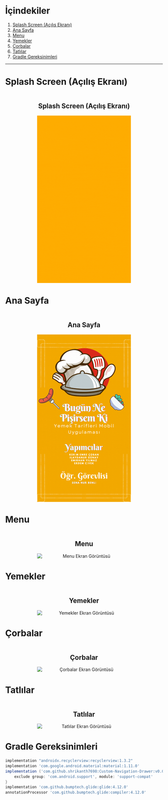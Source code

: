 # İçindekiler

1. [Splash Screen (Açılış Ekranı)](#splash-screen-a%C3%A7%C4%B1l%C4%B1%C5%9F-ekran%C4%B1)
2. [Ana Sayfa](#ana-sayfa)
3. [Menu](#menu)
4. [Yemekler](#yemekler)
5. [Çorbalar](#%C3%A7orbalar)
6. [Tatlılar](#tatl%C4%B1lar)
7. [Gradle Gereksinimleri](#gradle-gereksinimleri)

---

# **Splash Screen (Açılış Ekranı)**  
<div align="center" style="display: flex; flex-direction: column; align-items: center;">
    <h2>Splash Screen (Açılış Ekranı)</h2>
    <img src="./app/src/main/res/drawable/bnpk_splash_screen_animated.gif" alt="Splash Screen Ekran Görüntüsü" width="300">
</div>

# **Ana Sayfa**  
<div align="center" style="display: flex; flex-direction: column; align-items: center;">
    <h2>Ana Sayfa</h2>
    <img src="./app/src/main/res/drawable/anasayfa_gif.gif" alt="Ana Sayfa Ekran Görüntüsü" width="300">
</div>

# **Menu**  
<div align="center" style="display: flex; flex-direction: column; align-items: center;">
    <h2>Menu</h2>
    <img src="./app/src/main/res/drawable/Menu_Gif.gif" alt="Menu Ekran Görüntüsü" width="300">
</div>

# **Yemekler**  
<div align="center" style="display: flex; flex-direction: column; align-items: center;">
    <h2>Yemekler</h2>
    <img src="./app/src/main/res/drawable/Yemekler_Gif.gif" alt="Yemekler Ekran Görüntüsü" width="300">
</div>

# **Çorbalar**  
<div align="center" style="display: flex; flex-direction: column; align-items: center;">
    <h2>Çorbalar</h2>
    <img src="./app/src/main/res/drawable/Corbalar_Gif.gif" alt="Çorbalar Ekran Görüntüsü" width="300">
</div>

# **Tatlılar**  
<div align="center" style="display: flex; flex-direction: column; align-items: center;">
    <h2>Tatlılar</h2>
    <img src="./app/src/main/res/drawable/Tatlılar_Gif.gif" alt="Tatlılar Ekran Görüntüsü" width="300">
</div>

# **Gradle Gereksinimleri**
```gradle
implementation "androidx.recyclerview:recyclerview:1.3.2"
implementation 'com.google.android.material:material:1.11.0'
implementation ('com.github.shrikanth7698:Custom-Navigation-Drawer:v0.0.1') {
    exclude group: 'com.android.support', module: 'support-compat'
}
implementation 'com.github.bumptech.glide:glide:4.12.0'
annotationProcessor 'com.github.bumptech.glide:compiler:4.12.0'
